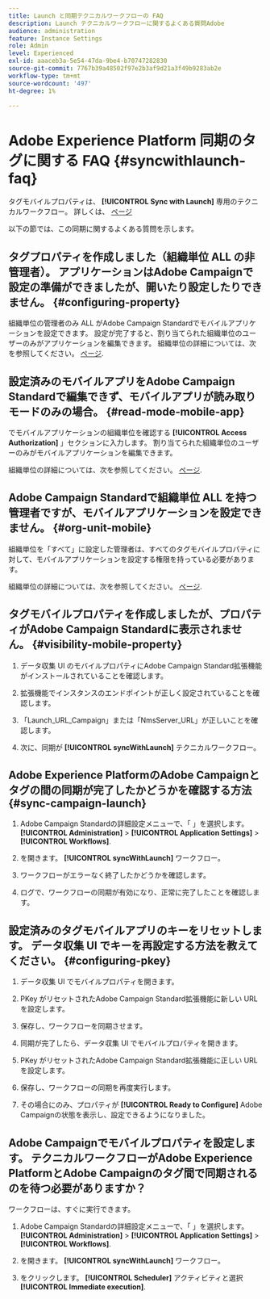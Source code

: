 ```yaml
---
title: Launch と同期テクニカルワークフローの FAQ
description: Launch テクニカルワークフローに関するよくある質問Adobe
audience: administration
feature: Instance Settings
role: Admin
level: Experienced
exl-id: aaaceb3a-5e54-47da-9be4-b70747282830
source-git-commit: 7767b39a48502f97e2b3af9d21a3f49b9283ab2e
workflow-type: tm+mt
source-wordcount: '497'
ht-degree: 1%

---
```


# Adobe Experience Platform 同期のタグに関する FAQ {#syncwithlaunch-faq}

タグモバイルプロパティは、 **[!UICONTROL Sync with Launch]** 専用のテクニカルワークフロー。 詳しくは、 [ページ](../../administration/using/technical-workflows.md)

以下の節では、この同期に関するよくある質問を示します。

## タグプロパティを作成しました（組織単位 ALL の非管理者）。 アプリケーションはAdobe Campaignで設定の準備ができましたが、開いたり設定したりできません。 {#configuring-property}

組織単位の管理者のみ ALL がAdobe Campaign Standardでモバイルアプリケーションを設定できます。 設定が完了すると、割り当てられた組織単位のユーザーのみがアプリケーションを編集できます。 組織単位の詳細については、次を参照してください。 [ページ](../../administration/using/organizational-units.md).

## 設定済みのモバイルアプリをAdobe Campaign Standardで編集できず、モバイルアプリが読み取りモードのみの場合。 {#read-mode-mobile-app}

でモバイルアプリケーションの組織単位を確認する **[!UICONTROL Access Authorization]** 」セクションに入力します。 割り当てられた組織単位のユーザーのみがモバイルアプリケーションを編集できます。

組織単位の詳細については、次を参照してください。 [ページ](../../administration/using/organizational-units.md).

## Adobe Campaign Standardで組織単位 ALL を持つ管理者ですが、モバイルアプリケーションを設定できません。 {#org-unit-mobile}

組織単位を「すべて」に設定した管理者は、すべてのタグモバイルプロパティに対して、モバイルアプリケーションを設定する権限を持っている必要があります。

組織単位の詳細については、次を参照してください。 [ページ](../../administration/using/organizational-units.md).

## タグモバイルプロパティを作成しましたが、プロパティがAdobe Campaign Standardに表示されません。 {#visibility-mobile-property}

1. データ収集 UI のモバイルプロパティにAdobe Campaign Standard拡張機能がインストールされていることを確認します。

1. 拡張機能でインスタンスのエンドポイントが正しく設定されていることを確認します。

1. 「Launch_URL_Campaign」または「NmsServer_URL」が正しいことを確認します。

1. 次に、同期が **[!UICONTROL syncWithLaunch]** テクニカルワークフロー。

## Adobe Experience PlatformのAdobe Campaignとタグの間の同期が完了したかどうかを確認する方法 {#sync-campaign-launch}

1. Adobe Campaign Standardの詳細設定メニューで、「 」を選択します。 **[!UICONTROL Administration]** > **[!UICONTROL Application Settings]** > **[!UICONTROL Workflows]**.

1. を開きます。 **[!UICONTROL syncWithLaunch]** ワークフロー。

1. ワークフローがエラーなく終了したかどうかを確認します。

1. ログで、ワークフローの同期が有効になり、正常に完了したことを確認します。

## 設定済みのタグモバイルアプリのキーをリセットします。 データ収集 UI でキーを再設定する方法を教えてください。 {#configuring-pkey}

1. データ収集 UI でモバイルプロパティを開きます。

1. PKey がリセットされたAdobe Campaign Standard拡張機能に新しい URL を設定します。

1. 保存し、ワークフローを同期させます。

1. 同期が完了したら、データ収集 UI でモバイルプロパティを開きます。

1. PKey がリセットされたAdobe Campaign Standard拡張機能に正しい URL を設定します。

1. 保存し、ワークフローの同期を再度実行します。

1. その場合にのみ、プロパティが **[!UICONTROL Ready to Configure]** Adobe Campaignの状態を表示し、設定できるようになりました。

## Adobe Campaignでモバイルプロパティを設定します。 テクニカルワークフローがAdobe Experience PlatformとAdobe Campaignのタグ間で同期されるのを待つ必要がありますか？

ワークフローは、すぐに実行できます。

1. Adobe Campaign Standardの詳細設定メニューで、「 」を選択します。 **[!UICONTROL Administration]** > **[!UICONTROL Application Settings]** > **[!UICONTROL Workflows]**.

1. を開きます。 **[!UICONTROL syncWithLaunch]** ワークフロー。

1. をクリックします。 **[!UICONTROL Scheduler]** アクティビティと選択 **[!UICONTROL Immediate execution]**.
